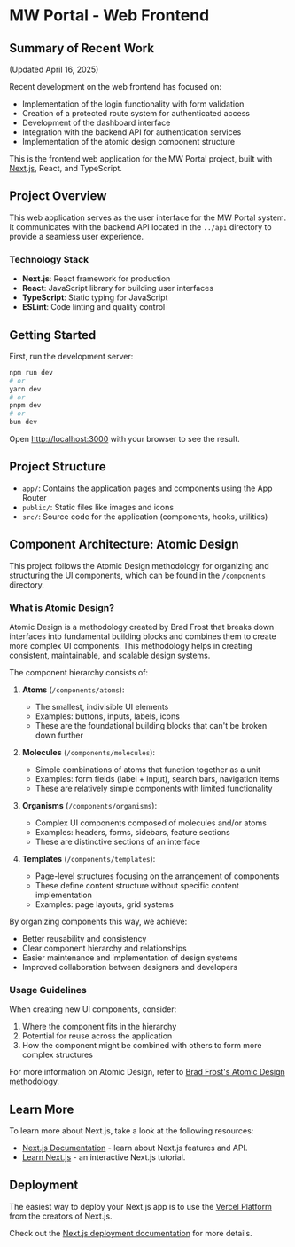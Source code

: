 # MW Portal - Web Frontend

## Summary of Recent Work
(Updated April 16, 2025)

Recent development on the web frontend has focused on:
- Implementation of the login functionality with form validation
- Creation of a protected route system for authenticated access
- Development of the dashboard interface
- Integration with the backend API for authentication services
- Implementation of the atomic design component structure

This is the frontend web application for the MW Portal project, built with [Next.js](https://nextjs.org), React, and TypeScript.

## Project Overview

This web application serves as the user interface for the MW Portal system. It communicates with the backend API located in the `../api` directory to provide a seamless user experience.

### Technology Stack

- **Next.js**: React framework for production
- **React**: JavaScript library for building user interfaces
- **TypeScript**: Static typing for JavaScript
- **ESLint**: Code linting and quality control

## Getting Started

First, run the development server:

```bash
npm run dev
# or
yarn dev
# or
pnpm dev
# or
bun dev
```

Open [http://localhost:3000](http://localhost:3000) with your browser to see the result.

## Project Structure

- `app/`: Contains the application pages and components using the App Router
- `public/`: Static files like images and icons
- `src/`: Source code for the application (components, hooks, utilities)

## Component Architecture: Atomic Design

This project follows the Atomic Design methodology for organizing and structuring the UI components, which can be found in the `/components` directory.

### What is Atomic Design?

Atomic Design is a methodology created by Brad Frost that breaks down interfaces into fundamental building blocks and combines them to create more complex UI components. This methodology helps in creating consistent, maintainable, and scalable design systems.

The component hierarchy consists of:

1. **Atoms** (`/components/atoms`): 
   - The smallest, indivisible UI elements
   - Examples: buttons, inputs, labels, icons
   - These are the foundational building blocks that can't be broken down further

2. **Molecules** (`/components/molecules`): 
   - Simple combinations of atoms that function together as a unit
   - Examples: form fields (label + input), search bars, navigation items
   - These are relatively simple components with limited functionality

3. **Organisms** (`/components/organisms`): 
   - Complex UI components composed of molecules and/or atoms
   - Examples: headers, forms, sidebars, feature sections
   - These are distinctive sections of an interface

4. **Templates** (`/components/templates`): 
   - Page-level structures focusing on the arrangement of components
   - These define content structure without specific content implementation
   - Examples: page layouts, grid systems

By organizing components this way, we achieve:
- Better reusability and consistency
- Clear component hierarchy and relationships
- Easier maintenance and implementation of design systems
- Improved collaboration between designers and developers

### Usage Guidelines

When creating new UI components, consider:
1. Where the component fits in the hierarchy
2. Potential for reuse across the application
3. How the component might be combined with others to form more complex structures

For more information on Atomic Design, refer to [Brad Frost's Atomic Design methodology](https://atomicdesign.bradfrost.com/).

## Learn More

To learn more about Next.js, take a look at the following resources:

- [Next.js Documentation](https://nextjs.org/docs) - learn about Next.js features and API.
- [Learn Next.js](https://nextjs.org/learn) - an interactive Next.js tutorial.

## Deployment

The easiest way to deploy your Next.js app is to use the [Vercel Platform](https://vercel.com/new) from the creators of Next.js.

Check out the [Next.js deployment documentation](https://nextjs.org/docs/app/building-your-application/deploying) for more details.
